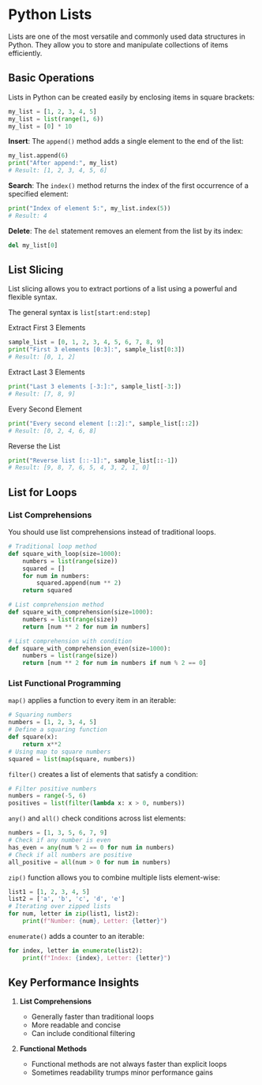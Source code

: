# Python Lists


Lists are one of the most versatile and commonly used data structures in Python. They allow you to store and manipulate collections of items efficiently. 

## Basic Operations

Lists in Python can be created easily by enclosing items in square brackets:

```python
my_list = [1, 2, 3, 4, 5]
my_list = list(range(1, 6))
my_list = [0] * 10
```


**Insert**: The `append()` method adds a single element to the end of the list:

```python
my_list.append(6)
print("After append:", my_list)
# Result: [1, 2, 3, 4, 5, 6]
```



**Search**: The `index()` method returns the index of the first occurrence of a specified element:

```python
print("Index of element 5:", my_list.index(5))
# Result: 4
```

**Delete**: The `del` statement removes an element from the list by its index:
```python
del my_list[0]
```

## List Slicing

List slicing allows you to extract portions of a list using a powerful and flexible syntax.


The general syntax is `list[start:end:step]`

Extract First 3 Elements
```python
sample_list = [0, 1, 2, 3, 4, 5, 6, 7, 8, 9]
print("First 3 elements [0:3]:", sample_list[0:3])
# Result: [0, 1, 2]
```
Extract Last 3 Elements
```python
print("Last 3 elements [-3:]:", sample_list[-3:])
# Result: [7, 8, 9]
```

Every Second Element
```python
print("Every second element [::2]:", sample_list[::2])
# Result: [0, 2, 4, 6, 8]
```

Reverse the List
```python
print("Reverse list [::-1]:", sample_list[::-1])
# Result: [9, 8, 7, 6, 5, 4, 3, 2, 1, 0]
```


## List for Loops

### List Comprehensions 

You should use list comprehensions instead of traditional loops.

```python
# Traditional loop method
def square_with_loop(size=1000):
    numbers = list(range(size))
    squared = []
    for num in numbers:
        squared.append(num ** 2)
    return squared

# List comprehension method
def square_with_comprehension(size=1000):
    numbers = list(range(size))
    return [num ** 2 for num in numbers]

# List comprehension with condition
def square_with_comprehension_even(size=1000):
    numbers = list(range(size))
    return [num ** 2 for num in numbers if num % 2 == 0]
```

### List Functional Programming


`map()` applies a function to every item in an iterable:

```python
# Squaring numbers
numbers = [1, 2, 3, 4, 5]
# Define a squaring function
def square(x):
    return x**2
# Using map to square numbers
squared = list(map(square, numbers))
```
`filter()` creates a list of elements that satisfy a condition:

```python
# Filter positive numbers
numbers = range(-5, 6)
positives = list(filter(lambda x: x > 0, numbers))
```

 `any()` and `all()` check conditions across list elements:

```python
numbers = [1, 3, 5, 6, 7, 9]
# Check if any number is even
has_even = any(num % 2 == 0 for num in numbers)
# Check if all numbers are positive
all_positive = all(num > 0 for num in numbers)
```

 `zip()` function allows you to combine multiple lists element-wise:

```python
list1 = [1, 2, 3, 4, 5]
list2 = ['a', 'b', 'c', 'd', 'e']
# Iterating over zipped lists
for num, letter in zip(list1, list2):
    print(f"Number: {num}, Letter: {letter}")
```

`enumerate()` adds a counter to an iterable:

```python
for index, letter in enumerate(list2):
    print(f"Index: {index}, Letter: {letter}")
```



## Key Performance Insights

1. **List Comprehensions**
   - Generally faster than traditional loops
   - More readable and concise
   - Can include conditional filtering

2. **Functional Methods**
   - Functional methods are not always faster than explicit loops
   - Sometimes readability trumps minor performance gains
